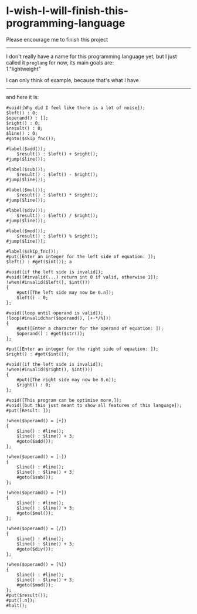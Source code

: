 # I-wish-I-will-finish-this-programming-language
Please encourage me to finish this project

---

I don't really have a name for this programming language yet, but I just called it `proglang` for now, its main goals are:\
1."lightweight"

I can only think of example, because that's what I have

---

and here it is:

	#void([Why did I feel like there is a lot of noise]);
	$left() : 0;
	$operand() : [];
	$right() : 0;
	$result() : 0;
	$line() : 0;
	#goto($skip_fnc());
	
	#label($add());
		$result() : $left() + $right();
	#jump($line());
	
	#label($sub());
		$result() : $left() - $right();
	#jump($line());
	
	#label($mul());
		$result() : $left() * $right();
	#jump($line());
	
	#label($div());
		$result() : $left() / $right();
	#jump($line());
	
	#label($mod());
		$result() : $left() % $right();
	#jump($line());
	
	#label($skip_fnc());
	#put([Enter an integer for the left side of equation: ]);
	$left() : #get($int()); a 
	
	#void([if the left side is invalid]);
	#void([#invalid(...) return int 0 if valid, otherwise 1]);
	!when(#invalid($left(), $int()))
	{
		#put([The left side may now be 0.n]);
		$left() : 0;
	};
	
	#void([loop until operand is valid]);
	!loop(#invalidchar($operand(), [+-*/%]))
	{
		#put([Enter a character for the operand of equation: ]);
		$operand() : #get($str());
	};
	
	#put([Enter an integer for the right side of equation: ]);
	$right() : #get($int());
	
	#void([if the left side is invalid]);
	!when(#invalid($right(), $int()))
	{
		#put([The right side may now be 0.n]);
		$right() : 0;
	};
	
	#void([This program can be optimise more,]);
	#void([but this just meant to show all features of this language]);
	#put([Result: ]);
	
	!when($operand() = [+])
	{
		$line() : #line();
		$line() : $line() + 3;
		#goto($add());
	};
	
	!when($operand() = [-])
	{
		$line() : #line();
		$line() : $line() + 3;
		#goto($sub());
	};

	!when($operand() = [*])
	{
		$line() : #line();
		$line() : $line() + 3;
		#goto($mul());
	};
	
	!when($operand() = [/])
	{
		$line() : #line();
		$line() : $line() + 3;
		#goto($div());
	};
	
	!when($operand() = [%])
	{
		$line() : #line();
		$line() : $line() + 3;
		#goto($mod());
	};
 	#put($result());
 	#put([.n]);
  	#halt();
